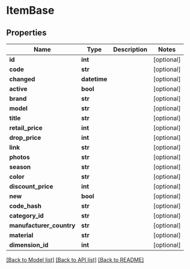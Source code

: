 # ItemBase

## Properties
Name | Type | Description | Notes
------------ | ------------- | ------------- | -------------
**id** | **int** |  | [optional] 
**code** | **str** |  | [optional] 
**changed** | **datetime** |  | [optional] 
**active** | **bool** |  | [optional] 
**brand** | **str** |  | [optional] 
**model** | **str** |  | [optional] 
**title** | **str** |  | [optional] 
**retail_price** | **int** |  | [optional] 
**drop_price** | **int** |  | [optional] 
**link** | **str** |  | [optional] 
**photos** | **str** |  | [optional] 
**season** | **str** |  | [optional] 
**color** | **str** |  | [optional] 
**discount_price** | **int** |  | [optional] 
**new** | **bool** |  | [optional] 
**code_hash** | **str** |  | [optional] 
**category_id** | **str** |  | [optional] 
**manufacturer_country** | **str** |  | [optional] 
**material** | **str** |  | [optional] 
**dimension_id** | **int** |  | [optional] 

[[Back to Model list]](../README.md#documentation-for-models) [[Back to API list]](../README.md#documentation-for-api-endpoints) [[Back to README]](../README.md)

